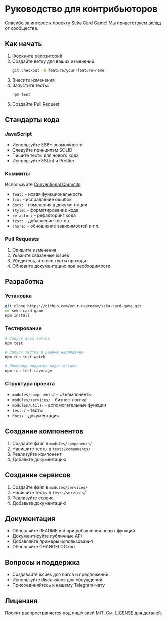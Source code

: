 # Руководство для контрибьюторов

Спасибо за интерес к проекту Seka Card Game! Мы приветствуем вклад от сообщества.

## Как начать

1. Форкните репозиторий
2. Создайте ветку для ваших изменений:
   ```bash
   git checkout -b feature/your-feature-name
   ```
3. Внесите изменения
4. Запустите тесты:
   ```bash
   npm test
   ```
5. Создайте Pull Request

## Стандарты кода

### JavaScript

- Используйте ES6+ возможности
- Следуйте принципам SOLID
- Пишите тесты для нового кода
- Используйте ESLint и Prettier

### Коммиты

Используйте [Conventional Commits](https://www.conventionalcommits.org/):

- `feat:` - новая функциональность
- `fix:` - исправление ошибок
- `docs:` - изменения в документации
- `style:` - форматирование кода
- `refactor:` - рефакторинг кода
- `test:` - добавление тестов
- `chore:` - обновление зависимостей и т.п.

### Pull Requests

1. Опишите изменения
2. Укажите связанные issues
3. Убедитесь, что все тесты проходят
4. Обновите документацию при необходимости

## Разработка

### Установка

```bash
git clone https://github.com/your-username/seka-card-game.git
cd seka-card-game
npm install
```

### Тестирование

```bash
# Запуск всех тестов
npm test

# Запуск тестов в режиме наблюдения
npm run test:watch

# Проверка покрытия кода тестами
npm run test:coverage
```

### Структура проекта

- `modules/components/` - UI компоненты
- `modules/services/` - бизнес-логика
- `modules/utils/` - вспомогательные функции
- `tests/` - тесты
- `docs/` - документация

## Создание компонентов

1. Создайте файл в `modules/components/`
2. Напишите тесты в `tests/components/`
3. Реализуйте компонент
4. Добавьте документацию

## Создание сервисов

1. Создайте файл в `modules/services/`
2. Напишите тесты в `tests/services/`
3. Реализуйте сервис
4. Добавьте документацию

## Документация

- Обновляйте README.md при добавлении новых функций
- Документируйте публичные API
- Добавляйте примеры использования
- Обновляйте CHANGELOG.md

## Вопросы и поддержка

- Создавайте issues для багов и предложений
- Используйте discussions для обсуждений
- Присоединяйтесь к нашему Telegram-чату

## Лицензия

Проект распространяется под лицензией MIT. См. [LICENSE](LICENSE) для деталей. 